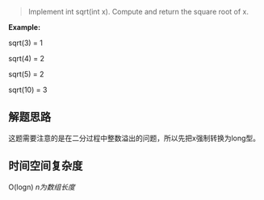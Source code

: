> Implement int sqrt(int x).
> Compute and return the square root of x.

**Example:** 

sqrt(3) = 1

sqrt(4) = 2

sqrt(5) = 2

sqrt(10) = 3

## 解题思路

这题需要注意的是在二分过程中整数溢出的问题，所以先把x强制转换为long型。

## 时间空间复杂度

O(logn)
*n为数组长度*
